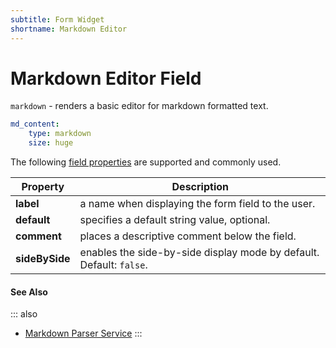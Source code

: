 ```yaml
---
subtitle: Form Widget
shortname: Markdown Editor
---
```

# Markdown Editor Field

`markdown` - renders a basic editor for markdown formatted text.

```yaml
md_content:
    type: markdown
    size: huge
```

The following [field properties](../form-fields.md) are supported and commonly used.

Property | Description
------------- | -------------
**label** | a name when displaying the form field to the user.
**default** | specifies a default string value, optional.
**comment** | places a descriptive comment below the field.
**sideBySide** | enables the side-by-side display mode by default. Default: `false`.

#### See Also

::: also
* [Markdown Parser Service](../../extend/services/parser.md)
:::
